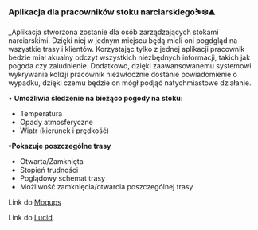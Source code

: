 ### Aplikacja dla pracowników stoku narciarskiego⛷❄️⛰️


_Aplikacja stworzona zostanie dla osób zarządzających stokami narciarskimi. Dzięki niej w jednym miejscu będą mieli oni pogdgląd na
wszystkie trasy i klientów. Korzystając tylko z jednej aplikacji pracownik bedzie miał akualny odczyt wszystkich niezbędnych informacji, takich jak 
pogoda czy zaludnienie. Dodatkowo, dzięki zaawansowanemu systemowi wykrywania kolizji pracownik niezwłocznie dostanie powiadomienie o wypadku, dzięki
czemu będzie on mógł podjąć natychmiastowe działanie.
 

• **Umożliwia śledzenie na bieżąco pogody na stoku:**
  - Temperatura
  - Opady atmosferyczne
  - Wiatr (kierunek i prędkość)
  
**•Pokazuje poszczególne trasy**
  - Otwarta/Zamknięta
  - Stopień trudności 
  - Poglądowy schemat trasy
  - Możliwość zamknięcia/otwarcia poszczególnej trasy





Link do [Moqups](https://app.moqups.com/OW83xLPFC6KDMsVhhDBmLGjbWjPOKEDu/view/page/ad64222d5)

Link do [Lucid](https://lucid.app/lucidchart/151bb62c-631b-46ad-a8dc-fad8e46bd2b2/edit?invitationId=inv_791b738b-a51a-4f4f-9658-9591cae24d29&page=0_0#)
